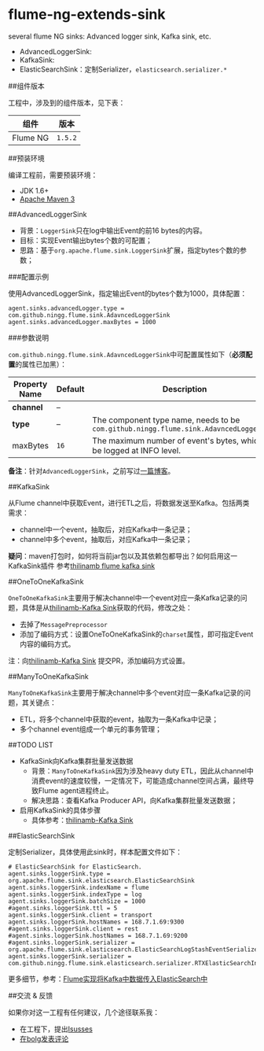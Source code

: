 # flume-ng-extends-sink
several flume NG sinks: Advanced logger sink, Kafka sink, etc.

* AdvancedLoggerSink:
* KafkaSink:
* ElasticSearchSink：定制Serializer，`elasticsearch.serializer.*`


##组件版本

工程中，涉及到的组件版本，见下表：

|组件|版本|
|----|----|
|Flume NG|`1.5.2`|


##预装环境

编译工程前，需要预装环境：

* JDK 1.6+
* [Apache Maven 3][Apache Maven 3]



##AdvancedLoggerSink


* 背景：`LoggerSink`只在log中输出Event的前16 bytes的内容。
* 目标：实现Event输出bytes个数的可配置；
* 思路：基于`org.apache.flume.sink.LoggerSink`扩展，指定bytes个数的参数；


###配置示例

使用AdvancedLoggerSink，指定输出Event的bytes个数为1000，具体配置：

	
	agent.sinks.advancedLogger.type = com.github.ningg.flume.sink.AdavncedLoggerSink
	agent.sinks.advancedLogger.maxBytes = 1000


###参数说明

`com.github.ningg.flume.sink.AdavncedLoggerSink`中可配置属性如下（**必须配置**的属性已加黑）：

|Property Name	|Default	|Description|
|----|----|----|
|**channel**|–	| |
|**type**|–	|The component type name, needs to be `com.github.ningg.flume.sink.AdavncedLoggerSink`|
|maxBytes|`16` | The maximum number of event's bytes, which will be logged at INFO level.|




**备注**：针对`AdvancedLoggerSink`，之前写过[一篇博客][Flume advanced logger sink]。


##KafkaSink

从Flume channel中获取Event，进行ETL之后，将数据发送至Kafka。包括两类需求：

* channel中一个event，抽取后，对应Kafka中一条记录；
* channel中多个event，抽取后，对应Kafka中一条记录；


**疑问**：maven打包时，如何将当前jar包以及其依赖包都导出？如何启用这一KafkaSink插件
参考[thilinamb flume kafka sink](https://github.com/thilinamb/flume-ng-kafka-sink)


##OneToOneKafkaSink

`OneToOneKafkaSink`主要用于解决channel中一个event对应一条Kafka记录的问题，具体是从[thilinamb-Kafka Sink][thilinamb-Kafka Sink]获取的代码，修改之处：

* 去掉了`MessagePreprocessor`
* 添加了编码方式：设置OneToOneKafkaSink的`charset`属性，即可指定Event内容的编码方式。

注：向[thilinamb-Kafka Sink][thilinamb-Kafka Sink] 提交PR，添加编码方式设置。


##ManyToOneKafkaSink

`ManyToOneKafkaSink`主要用于解决channel中多个event对应一条Kafka记录的问题，其关键点：

* ETL，将多个channel中获取的event，抽取为一条Kafka中记录；
* 多个channel event组成一个单元的事务管理；


##TODO LIST

* KafkaSink向Kafka集群批量发送数据
	* 背景：`ManyToOneKafkaSink`因为涉及heavy duty ETL，因此从channel中消费event的速度较慢，一定情况下，可能造成channel空间占满，最终导致Flume agent进程终止。
	* 解决思路：查看Kafka Producer API，向Kafka集群批量发送数据；
* 启用KafkaSink的具体步骤
	* 具体参考：[thilinamb-Kafka Sink][thilinamb-Kafka Sink] 



##ElasticSearchSink

定制Serializer，具体使用此sink时，样本配置文件如下：

	# ElasticSearchSink for ElasticSearch.
	agent.sinks.loggerSink.type = org.apache.flume.sink.elasticsearch.ElasticSearchSink
	agent.sinks.loggerSink.indexName = flume
	agent.sinks.loggerSink.indexType = log
	agent.sinks.loggerSink.batchSize = 1000
	#agent.sinks.loggerSink.ttl = 5
	agent.sinks.loggerSink.client = transport
	agent.sinks.loggerSink.hostNames = 168.7.1.69:9300
	#agent.sinks.loggerSink.client = rest
	#agent.sinks.loggerSink.hostNames = 168.7.1.69:9200
	#agent.sinks.loggerSink.serializer = org.apache.flume.sink.elasticsearch.ElasticSearchLogStashEventSerializer
	agent.sinks.loggerSink.serializer = com.github.ningg.flume.sink.elasticsearch.serializer.RTXElasticSearchIndexRequestBuilderFactory

更多细节，参考：[Flume实现将Kafka中数据传入ElasticSearch中][Flume实现将Kafka中数据传入ElasticSearch中]


##交流 & 反馈

如果你对这一工程有任何建议，几个途径联系我：

* 在工程下，提出[Isusses](https://github.com/ningg/flume-ng-extends-sink/issues)
* [在bolg发表评论](http://ningg.github.io/flume-advance-logger-sink//)











[Flume advanced logger sink]:				http://ningg.github.io/flume-advance-logger-sink/
[thilinamb-Kafka Sink]:						https://github.com/thilinamb/flume-ng-kafka-sink
[Apache Maven 3]:							http://maven.apache.org/
[Flume实现将Kafka中数据传入ElasticSearch中]:		http://ningg.github.com/flume-kafka-source-elasticsearch-sink/